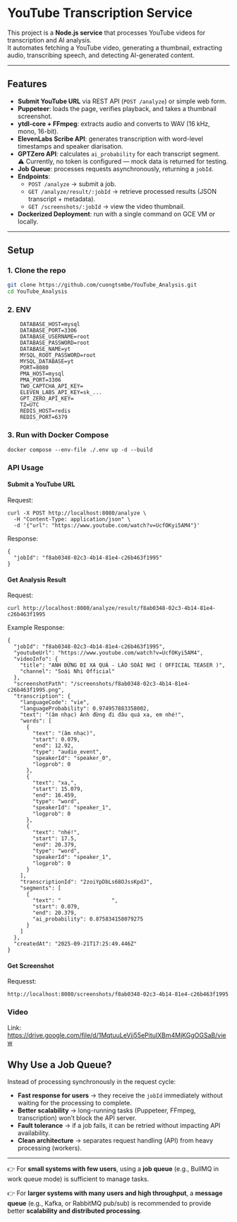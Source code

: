 # YouTube Transcription Service

This project is a **Node.js service** that processes YouTube videos for transcription and AI analysis.  
It automates fetching a YouTube video, generating a thumbnail, extracting audio, transcribing speech, and detecting AI-generated content.

---

## Features

- **Submit YouTube URL** via REST API (`POST /analyze`) or simple web form.
- **Puppeteer**: loads the page, verifies playback, and takes a thumbnail screenshot.
- **ytdl-core + FFmpeg**: extracts audio and converts to WAV (16 kHz, mono, 16-bit).
- **ElevenLabs Scribe API**: generates transcription with word-level timestamps and speaker diarisation.
- **GPTZero API**: calculates `ai_probability` for each transcript segment.  
  ⚠️ Currently, no token is configured — mock data is returned for testing.
- **Job Queue**: processes requests asynchronously, returning a `jobId`.
- **Endpoints**:
  - `POST /analyze` → submit a job.
  - `GET /analyze/result/:jobId` → retrieve processed results (JSON transcript + metadata).
  - `GET /screenshots/:jobId` → view the video thumbnail.
- **Dockerized Deployment**: run with a single command on GCE VM or locally.

---

## Setup

### 1. Clone the repo
```bash
git clone https://github.com/cuongtsmbe/YouTube_Analysis.git
cd YouTube_Analysis
```
### 2. ENV
```
    DATABASE_HOST=mysql
    DATABASE_PORT=3306
    DATABASE_USERNAME=root
    DATABASE_PASSWORD=root
    DATABASE_NAME=yt
    MYSQL_ROOT_PASSWORD=root
    MYSQL_DATABASE=yt
    PORT=8080
    PMA_HOST=mysql
    PMA_PORT=3306
    TWO_CAPTCHA_API_KEY=
    ELEVEN_LABS_API_KEY=sk_...
    GPT_ZERO_API_KEY=
    TZ=UTC
    REDIS_HOST=redis
    REDIS_PORT=6379
```
### 3. Run with Docker Compose
```
docker compose --env-file ./.env up -d --build

```

### API Usage
#### Submit a YouTube URL
Request: 
```
curl -X POST http://localhost:8080/analyze \
  -H "Content-Type: application/json" \
  -d '{"url": "https://www.youtube.com/watch?v=UcfOKyi5AM4"}'
```
Response:
```
{
  "jobId": "f8ab0348-02c3-4b14-81e4-c26b463f1995"
}

```

#### Get Analysis Result
Request: 
```
curl http://localhost:8080/analyze/result/f8ab0348-02c3-4b14-81e4-c26b463f1995

```
Example Response:
```
{
  "jobId": "f8ab0348-02c3-4b14-81e4-c26b463f1995",
  "youtubeUrl": "https://www.youtube.com/watch?v=UcfOKyi5AM4",
  "videoInfo": {
    "title": "ANH ĐỪNG ĐI XA QUÁ - LÁO SOÁI NHI ( OFFICIAL TEASER )",
    "channel": "Soái Nhi Official"
  },
  "screenshotPath": "/screenshots/f8ab0348-02c3-4b14-81e4-c26b463f1995.png",
  "transcription": {
    "languageCode": "vie",
    "languageProbability": 0.974957883358002,
    "text": "(âm nhạc) Anh đừng đi đâu quá xa, em nhé!",
    "words": [
      {
        "text": "(âm nhạc)",
        "start": 0.079,
        "end": 12.92,
        "type": "audio_event",
        "speakerId": "speaker_0",
        "logprob": 0
      },
      {
        "text": "xa,",
        "start": 15.079,
        "end": 16.459,
        "type": "word",
        "speakerId": "speaker_1",
        "logprob": 0
      },
      {
        "text": "nhé!",
        "start": 17.5,
        "end": 20.379,
        "type": "word",
        "speakerId": "speaker_1",
        "logprob": 0
      }
    ],
    "transcriptionId": "2zoiYpDbLs68OJssKpdJ",
    "segments": [
      {
        "text": "                ",
        "start": 0.079,
        "end": 20.379,
        "ai_probability": 0.875834158079275
      }
    ]
  },
  "createdAt": "2025-09-21T17:25:49.446Z"
}

```

#### Get Screenshot

Requesst: 
```
http://localhost:8080/screenshots/f8ab0348-02c3-4b14-81e4-c26b463f1995
```

### Video
Link: https://drive.google.com/file/d/1MqtuuLeVjj55ePituIXBm4MjKGgOGSaB/view

## Why Use a Job Queue?

Instead of processing synchronously in the request cycle:

- **Fast response for users** → they receive the `jobId` immediately without waiting for the processing to complete.
- **Better scalability** → long-running tasks (Puppeteer, FFmpeg, transcription) won’t block the API server.
- **Fault tolerance** → if a job fails, it can be retried without impacting API availability.
- **Clean architecture** → separates request handling (API) from heavy processing (workers).

---

👉 For **small systems with few users**, using a **job queue** (e.g., BullMQ in work queue mode) is sufficient to manage tasks.

👉 For **larger systems with many users and high throughput**, a **message queue** (e.g., Kafka, or RabbitMQ pub/sub) is recommended to provide better **scalability and distributed processing**.


